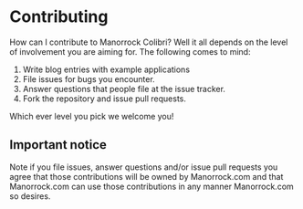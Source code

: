 
# Contributing

How can I contribute to Manorrock Colibri? Well it all depends on the level of 
involvement you are aiming for. The following comes to mind:

1. Write blog entries with example applications
2. File issues for bugs you encounter.
3. Answer questions that people file at the issue tracker.
4. Fork the repository and issue pull requests.

Which ever level you pick we welcome you!

## Important notice

Note if you file issues, answer questions and/or issue pull requests you agree
that those contributions will be owned by Manorrock.com and that Manorrock.com 
can use those contributions in any manner Manorrock.com so desires.
